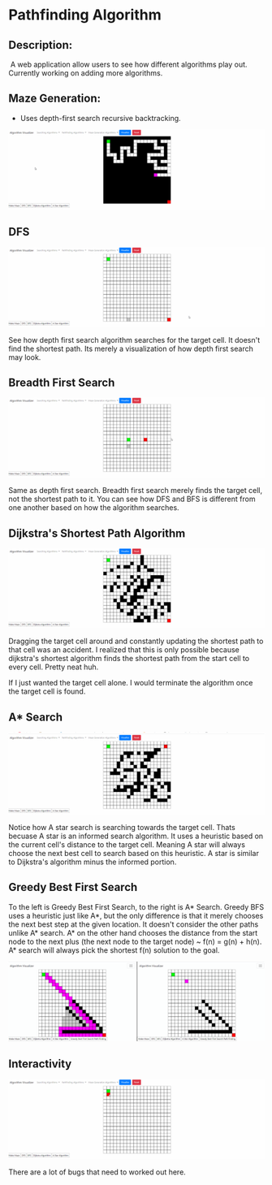 # Pathfinding Algorithm

## Description:

​	A web application allow users to see how different algorithms play out. Currently working on adding more algorithms.

## Maze Generation:

- Uses depth-first search recursive backtracking.

![maze_generation](./images_and_gifs/maze_generation.gif)

## DFS

![dfps_pathfinding](./images_and_gifs/dfs.gif)

See how depth first search algorithm searches for the target cell. It doesn't find the shortest path. Its merely a visualization of how depth first search may look.

## Breadth First Search

![bfs](./images_and_gifs/bfs.gif)

Same as depth first search. Breadth first search merely finds the target cell, not the shortest path to it. You can see how DFS and BFS is different from one another based on how the algorithm searches. 

## Dijkstra's Shortest Path Algorithm

![dijkstra_shortest_path](./images_and_gifs/dijkstra_shortest_path.gif)

Dragging the target cell around and constantly updating the shortest path to that cell was an accident. I realized that this is only possible because dijkstra's shortest algorithm finds the shortest path from the start cell to every cell. Pretty neat huh. 

If I just wanted the target cell alone. I would terminate the algorithm once the target cell is found. 

## A* Search

![a_star_shortest_path](./images_and_gifs/a_star_shortest_path.gif)

Notice how A star search is searching towards the target cell. Thats becuase A star is an informed search algorithm. It uses a heuristic based on the current cell's distance to the target cell. Meaning A star will always choose the next best cell to search based on this heuristic. A star is similar to Dijkstra's algorithm minus the informed portion.

## Greedy Best First Search

To the left is Greedy Best First Search, to the right is A* Search. Greedy BFS uses a heuristic just like A*, but the only difference is that it merely chooses the next best step at the given location. It doesn't consider the other paths unlike A\* search. A\* on the other hand chooses the distance from the start node to the next plus (the next node to the target node) ~ f(n) = g(n) + h(n). A\* search will always pick the shortest f(n) solution to the goal. 

![greedy_best_first_search_path](./images_and_gifs/greedy_best_first_search_path.gif)

## Interactivity

![interactivity](./images_and_gifs/interactivity.gif)

There are a lot of bugs that need to worked out here. 